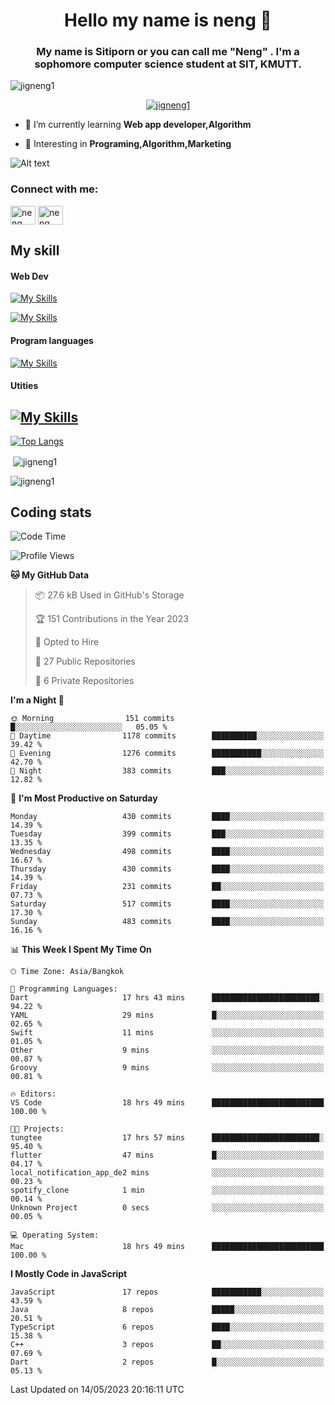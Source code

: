 <h1 align="center">Hello my name is neng 🌈</h1>

<h3 align="center">My name is Sitiporn or you can call me "Neng" . I'm a sophomore computer science student at SIT, KMUTT.</h3>
<p align="left"> <img src="https://komarev.com/ghpvc/?username=jigneng1&label=Profile%20views&color=0e75b6&style=flat" alt="jigneng1" /> </p>

<p align="center"> <a href="https://github.com/ryo-ma/github-profile-trophy"><img src="https://github-profile-trophy.vercel.app/?username=jigneng1&theme=onedark" alt="jigneng1" /></a> </p>


- 🌱 I’m currently learning **Web app developer,Algorithm**

- 💬 Interesting in **Programing,Algorithm,Marketing**


![Alt text](https://spotify-recently-played-readme.vercel.app/api?user=nengzana)

<h3 align="left">Connect with me:</h3>
<p align="left">
<a href="https://fb.com/jigneng1/" target="blank"><img align="center" src="https://raw.githubusercontent.com/rahuldkjain/github-profile-readme-generator/master/src/images/icons/Social/facebook.svg" alt="neng sitiporn" height="30" width="40" /></a>
<a href="https://www.instagram.com/n.neng_/" target="blank"><img align="center" src="https://skillicons.dev/icons?i=instagram" alt="neng sitiporn". height="30" width="40" /></a>
</p>

<h2>My skill </h2> 
<h4>Web Dev </h4>

[![My Skills](https://skillicons.dev/icons?i=js,html,css,sass,bootstrap,react,redux,tailwind,jquery,materialui)](https://skillicons.dev)

[![My Skills](https://skillicons.dev/icons?i=nodejs,express,mongodb,mysql)](https://skillicons.dev)

<h4>Program languages</h4>

[![My Skills](https://skillicons.dev/icons?i=java,py,c,cs,cpp,dotnet)](https://skillicons.dev)

<h4>Utities</h4>

[![My Skills](https://skillicons.dev/icons?i=figma,git,github,ai,pr,ps,ae,vscode)](https://skillicons.dev)
---



[![Top Langs](https://github-readme-stats.vercel.app/api/top-langs/?username=jigneng1&&layout=compact&theme=dracula)](https://github.com/anuraghazra/github-readme-stats)
<p>&nbsp;<img align="center" src="https://github-readme-stats.vercel.app/api?username=jigneng1&show_icons=true&locale=en&theme=dracula" alt="jigneng1" /></p>

<p><img align="center" src="https://github-readme-streak-stats.herokuapp.com/?user=jigneng1&theme=tokyonight_duo&date_format=j%20M%5B%20Y%5D" alt="jigneng1" /></p>

## Coding stats

<!--START_SECTION:waka-->
![Code Time](http://img.shields.io/badge/Code%20Time-209%20hrs%2048%20mins-blue)

![Profile Views](http://img.shields.io/badge/Profile%20Views-1-blue)

**🐱 My GitHub Data** 

> 📦 27.6 kB Used in GitHub's Storage 
 > 
> 🏆 151 Contributions in the Year 2023
 > 
> 💼 Opted to Hire
 > 
> 📜 27 Public Repositories 
 > 
> 🔑 6 Private Repositories 
 > 
**I'm a Night 🦉** 

```text
🌞 Morning                151 commits         █░░░░░░░░░░░░░░░░░░░░░░░░   05.05 % 
🌆 Daytime                1178 commits        ██████████░░░░░░░░░░░░░░░   39.42 % 
🌃 Evening                1276 commits        ███████████░░░░░░░░░░░░░░   42.70 % 
🌙 Night                  383 commits         ███░░░░░░░░░░░░░░░░░░░░░░   12.82 % 
```
📅 **I'm Most Productive on Saturday** 

```text
Monday                   430 commits         ████░░░░░░░░░░░░░░░░░░░░░   14.39 % 
Tuesday                  399 commits         ███░░░░░░░░░░░░░░░░░░░░░░   13.35 % 
Wednesday                498 commits         ████░░░░░░░░░░░░░░░░░░░░░   16.67 % 
Thursday                 430 commits         ████░░░░░░░░░░░░░░░░░░░░░   14.39 % 
Friday                   231 commits         ██░░░░░░░░░░░░░░░░░░░░░░░   07.73 % 
Saturday                 517 commits         ████░░░░░░░░░░░░░░░░░░░░░   17.30 % 
Sunday                   483 commits         ████░░░░░░░░░░░░░░░░░░░░░   16.16 % 
```


📊 **This Week I Spent My Time On** 

```text
🕑︎ Time Zone: Asia/Bangkok

💬 Programming Languages: 
Dart                     17 hrs 43 mins      ████████████████████████░   94.22 % 
YAML                     29 mins             █░░░░░░░░░░░░░░░░░░░░░░░░   02.65 % 
Swift                    11 mins             ░░░░░░░░░░░░░░░░░░░░░░░░░   01.05 % 
Other                    9 mins              ░░░░░░░░░░░░░░░░░░░░░░░░░   00.87 % 
Groovy                   9 mins              ░░░░░░░░░░░░░░░░░░░░░░░░░   00.81 % 

🔥 Editors: 
VS Code                  18 hrs 49 mins      █████████████████████████   100.00 % 

🐱‍💻 Projects: 
tungtee                  17 hrs 57 mins      ████████████████████████░   95.40 % 
flutter                  47 mins             █░░░░░░░░░░░░░░░░░░░░░░░░   04.17 % 
local_notification_app_de2 mins              ░░░░░░░░░░░░░░░░░░░░░░░░░   00.23 % 
spotify_clone            1 min               ░░░░░░░░░░░░░░░░░░░░░░░░░   00.14 % 
Unknown Project          0 secs              ░░░░░░░░░░░░░░░░░░░░░░░░░   00.05 % 

💻 Operating System: 
Mac                      18 hrs 49 mins      █████████████████████████   100.00 % 
```

**I Mostly Code in JavaScript** 

```text
JavaScript               17 repos            ███████████░░░░░░░░░░░░░░   43.59 % 
Java                     8 repos             █████░░░░░░░░░░░░░░░░░░░░   20.51 % 
TypeScript               6 repos             ████░░░░░░░░░░░░░░░░░░░░░   15.38 % 
C++                      3 repos             ██░░░░░░░░░░░░░░░░░░░░░░░   07.69 % 
Dart                     2 repos             █░░░░░░░░░░░░░░░░░░░░░░░░   05.13 % 
```




 Last Updated on 14/05/2023 20:16:11 UTC
<!--END_SECTION:waka-->

